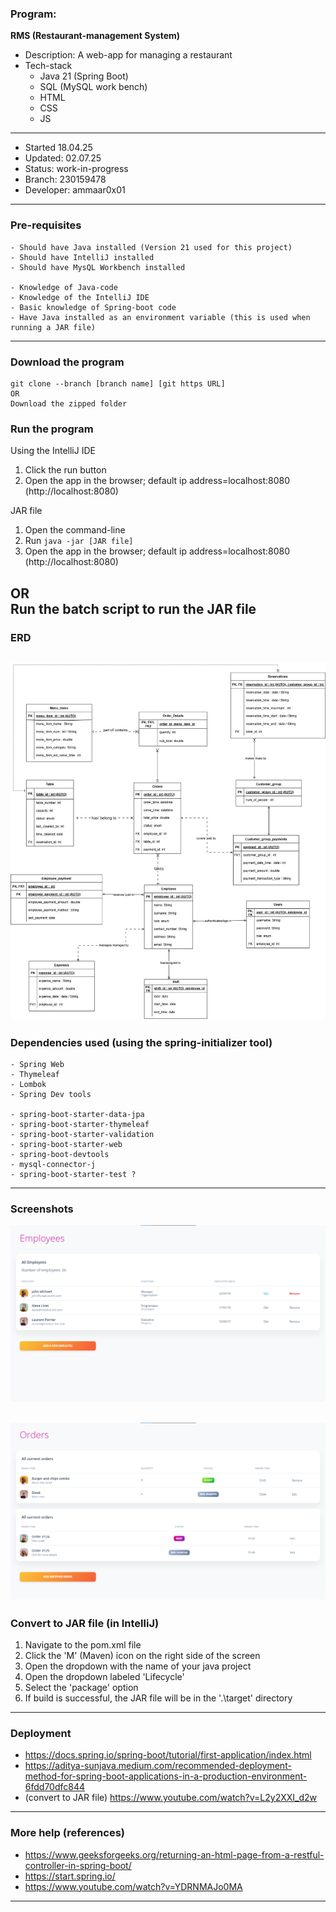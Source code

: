 ### Program: 
**RMS (Restaurant-management System)**
- Description: A web-app for managing a restaurant
- Tech-stack
    + Java 21 (Spring Boot)
    + SQL (MySQL work bench)
    + HTML
    + CSS
    + JS
--- 

- Started	18.04.25
- Updated: 	02.07.25
- Status: 	work-in-progress
- Branch: 	230159478
- Developer: 	ammaar0x01
---

### Pre-requisites 
```
- Should have Java installed (Version 21 used for this project)
- Should have IntelliJ installed 
- Should have MysQL Workbench installed 

- Knowledge of Java-code
- Knowledge of the IntelliJ IDE
- Basic knowledge of Spring-boot code
- Have Java installed as an environment variable (this is used when running a JAR file)
```
---


### Download the program
```
git clone --branch [branch name] [git https URL] 
OR
Download the zipped folder
```

### Run the program
Using the IntelliJ IDE
1. Click the run button
2. Open the app in the browser; default ip address=localhost:8080 (http://localhost:8080)

JAR file
1. Open the command-line
2. Run `java -jar [JAR file]`
3. Open the app in the browser; default ip address=localhost:8080 (http://localhost:8080)

OR 
<br >
Run the batch script to run the JAR file
---

### ERD 
![ERD.jpg](ERD.jpg)
---

### Dependencies used (using the spring-initializer tool)
```
- Spring Web
- Thymeleaf
- Lombok
- Spring Dev tools

- spring-boot-starter-data-jpa
- spring-boot-starter-thymeleaf
- spring-boot-starter-validation
- spring-boot-starter-web
- spring-boot-devtools
- mysql-connector-j
- spring-boot-starter-test ?
``` 
---


### Screenshots

![Screenshot 2025-04-22 065935.png](screenshots%2FScreenshot%202025-04-22%20065935.png)

![Screenshot 2025-04-22 065941.png](screenshots%2FScreenshot%202025-04-22%20065941.png)
---


### Convert to JAR file (in IntelliJ)
1. Navigate to the pom.xml file 
2. Click the 'M' (Maven) icon on the right side of the screen
3. Open the dropdown with the name of your java project 
4. Open the dropdown labeled 'Lifecycle'
5. Select the 'package' option
6. If build is successful, the JAR file will be in the '.\target' directory 
---


### Deployment
- https://docs.spring.io/spring-boot/tutorial/first-application/index.html
- https://aditya-sunjava.medium.com/recommended-deployment-method-for-spring-boot-applications-in-a-production-environment-6fdd70dfc844
- (convert to JAR file) https://www.youtube.com/watch?v=L2y2XXI_d2w
---


### More help (references)
- https://www.geeksforgeeks.org/returning-an-html-page-from-a-restful-controller-in-spring-boot/
- https://start.spring.io/
- https://www.youtube.com/watch?v=YDRNMAJo0MA
---
